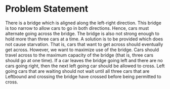 # Problem Statement
There is a bridge which is aligned along the left-right direction. This bridge is too narrow to allow cars to go in both directions. Hence, cars must alternate going across the bridge. The bridge is also not strong enough to hold more than three cars at a time. A solution is to be provided which does not cause starvation. That is, cars that want to get across should eventually get across. However, we want to maximize use of the bridge. Cars should travel across to the maximum capacity of the bridge (that is, three cars should go at one time). If a car leaves the bridge going left and there are no cars  going right, then the next left going car should be allowed to cross. Left going cars that are waiting should not wait until all three cars that are Leftbound and crossing the bridge have crossed before being permitted to cross.
